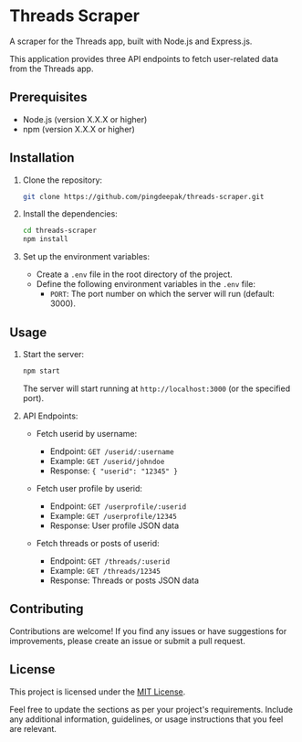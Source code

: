 # Threads Scraper

A scraper for the Threads app, built with Node.js and Express.js.

This application provides three API endpoints to fetch user-related data from the Threads app.

## Prerequisites

- Node.js (version X.X.X or higher)
- npm (version X.X.X or higher)

## Installation

1. Clone the repository:

   ```bash
   git clone https://github.com/pingdeepak/threads-scraper.git
   ```

2. Install the dependencies:

   ```bash
   cd threads-scraper
   npm install
   ```

3. Set up the environment variables:
   - Create a `.env` file in the root directory of the project.
   - Define the following environment variables in the `.env` file:
     - `PORT`: The port number on which the server will run (default: 3000).

## Usage

1. Start the server:

   ```bash
   npm start
   ```

   The server will start running at `http://localhost:3000` (or the specified port).

2. API Endpoints:

   - Fetch userid by username:
     - Endpoint: `GET /userid/:username`
     - Example: `GET /userid/johndoe`
     - Response: `{ "userid": "12345" }`

   - Fetch user profile by userid:
     - Endpoint: `GET /userprofile/:userid`
     - Example: `GET /userprofile/12345`
     - Response: User profile JSON data

   - Fetch threads or posts of userid:
     - Endpoint: `GET /threads/:userid`
     - Example: `GET /threads/12345`
     - Response: Threads or posts JSON data

## Contributing

Contributions are welcome! If you find any issues or have suggestions for improvements, please create an issue or submit a pull request.

## License

This project is licensed under the [MIT License](LICENSE).

Feel free to update the sections as per your project's requirements. Include any additional information, guidelines, or usage instructions that you feel are relevant.
